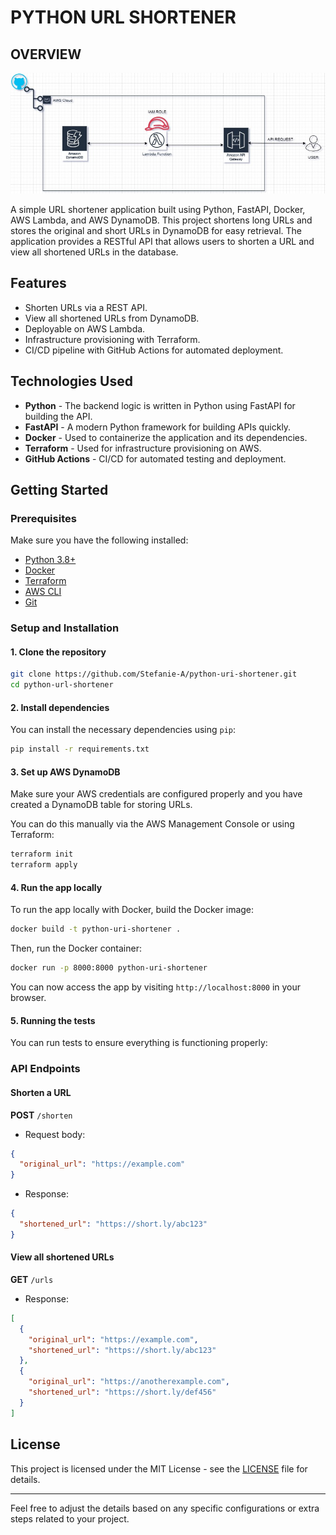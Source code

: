 # PYTHON URL SHORTENER
## OVERVIEW
![diagram](./image.jpg)

A simple URL shortener application built using Python, FastAPI, Docker, AWS Lambda, and AWS DynamoDB. This project shortens long URLs and stores the original and short URLs in DynamoDB for easy retrieval. The application provides a RESTful API that allows users to shorten a URL and view all shortened URLs in the database.

## Features

- Shorten URLs via a REST API.
- View all shortened URLs from DynamoDB.
- Deployable on AWS Lambda.
- Infrastructure provisioning with Terraform.
- CI/CD pipeline with GitHub Actions for automated deployment.

## Technologies Used

- **Python** - The backend logic is written in Python using FastAPI for building the API.
- **FastAPI** - A modern Python framework for building APIs quickly.
- **Docker** - Used to containerize the application and its dependencies.
- **Terraform** - Used for infrastructure provisioning on AWS.
- **GitHub Actions** - CI/CD for automated testing and deployment.

## Getting Started

### Prerequisites

Make sure you have the following installed:

- [Python 3.8+](https://www.python.org/downloads/)
- [Docker](https://www.docker.com/get-started)
- [Terraform](https://www.terraform.io/downloads)
- [AWS CLI](https://aws.amazon.com/cli/)
- [Git](https://git-scm.com/)

### Setup and Installation

#### 1. Clone the repository

```bash
git clone https://github.com/Stefanie-A/python-uri-shortener.git
cd python-url-shortener
```

#### 2. Install dependencies

You can install the necessary dependencies using `pip`:

```bash
pip install -r requirements.txt
```

#### 3. Set up AWS DynamoDB

Make sure your AWS credentials are configured properly and you have created a DynamoDB table for storing URLs.

You can do this manually via the AWS Management Console or using Terraform:

```bash
terraform init
terraform apply
```

#### 4. Run the app locally

To run the app locally with Docker, build the Docker image:

```bash
docker build -t python-uri-shortener .
```

Then, run the Docker container:

```bash
docker run -p 8000:8000 python-uri-shortener
```

You can now access the app by visiting `http://localhost:8000` in your browser.

#### 5. Running the tests

You can run tests to ensure everything is functioning properly:


### API Endpoints

#### Shorten a URL

**POST** `/shorten`

- Request body:

```json
{
  "original_url": "https://example.com"
}
```

- Response:

```json
{
  "shortened_url": "https://short.ly/abc123"
}
```

#### View all shortened URLs

**GET** `/urls`

- Response:

```json
[
  {
    "original_url": "https://example.com",
    "shortened_url": "https://short.ly/abc123"
  },
  {
    "original_url": "https://anotherexample.com",
    "shortened_url": "https://short.ly/def456"
  }
]
```

## License

This project is licensed under the MIT License - see the [LICENSE](LICENSE) file for details.

---

Feel free to adjust the details based on any specific configurations or extra steps related to your project.